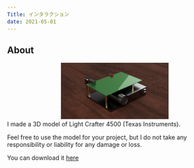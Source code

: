 ```yaml
---
Title: インタラクション
date: 2021-05-01
---
```


## About
<div align="center">
<img src="./lightcrafter.png" width = "50%">
</div>
I made a 3D model of Light Crafter 4500 (Texas Instruments). 

Feel free to use the model for your project, but I do not take any responsibility or liability for any damage or loss.

You can download it [here](https://github.com/mytkymt/3Dmodel-for-LightCrafter4500)
